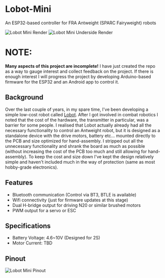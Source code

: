 # Lobot-Mini
An ESP32-based controller for FRA Antweight (SPARC Fairyweight) robots

![Lobot Mini Render](./picures/ESPAnt.jpg)
![Lobot Mini Underside Render](./picures/ESPAnt_Underside.jpg)

# NOTE:
**Many aspects of this project are incomplete!** I have just created the repo as a way to gauge interest and collect feedback on the project. If there is enough interest I will progress the project by developing Arduino-based firmware for the ESP32 and an Android app to control it.

## Background
Over the last couple of years, in my spare time, I've been developing a simple low-cost robot called [Lobot](https://github.com/Apetech-NZ/Lobot). After I got involved in combat robotics I noted that the cost of the hardware, the transmitter in particular, was a barrier for some people. I realised that Lobot actually already had all the necessary functionality to control an Antweight robot, but it is designed as a standalone device with the drive motors, battery etc... mounted directly to the PCB and size optimized for hand-assembly. I stripped out all the unnecessary functionality and shrank the board as much as possible (without increasing the cost of the PCB too much and still allowing for hand-assembly). To keep the cost and size down I've kept the design relatively simple and haven't included much in the way of protection (same as most hobby-grade electronics).

## Features
- Bluetooth communication (Control via BT3, BTLE is available)
- Wifi connectivity (just for firmware updates at this stage)
- Dual H-bridge output for driving N20 or similar brushed motors
- PWM output for a servo or ESC

## Specifications
- Battery Voltage: 4.6~10V (Designed for 2S)
- Motor Current: TBD

## Pinout
![Lobot Mini Pinout](./picures/ESPAnt_Pinout.png)
